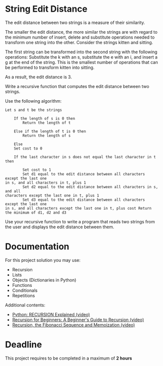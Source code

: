 # String Edit Distance

The edit distance between two strings is a measure of their similarity. 

The smaller the edit distance, the more similar the strings are with regard to the minimum number of insert, delete and substitute operations needed to transform one string into the other. Consider the strings kitten and sitting. 

The first string can be transformed into the second string with the following operations: Substitute the k with an s, substitute the e with an i, and insert a g at the end of the string. This is the smallest number of operations that can be performed to transform kitten into sitting.


As a result, the edit distance is 3.


Write a recursive function that computes the edit distance between two strings.

Use the following algorithm:

    Let s and t be the strings 

        If the length of s is 0 then
            Return the length of t

        Else if the length of t is 0 then
            Return the length of s 

        Else 
        Set cost to 0

        If the last character in s does not equal the last character in t then

            Set cost to 1
            Set d1 equal to the edit distance between all characters except the last one
    in s, and all characters in t, plus 1
            Set d2 equal to the edit distance between all characters in s, and all
    characters except the last one in t, plus 1
            Set d3 equal to the edit distance between all characters except the last one
    in s, and all characters except the last one in t, plus cost Return the minimum of d1, d2 and d3



Use your recursive function to write a program that reads two strings from the user and displays the edit distance between them.
		 
# Documentation

For this project solution you may use:

- Recursion
- Lists
- Objects (Dictionaries in Python)
- Functions
- Conditionals
- Repetitions

Additional contents:

- [Python: RECURSION Explained (video)](https://www.youtube.com/watch?v=wMNrSM5RFMc)
- [Recursion for Beginners: A Beginner's Guide to Recursion (video)](https://www.youtube.com/watch?v=AfBqVVKg4GE)
- [Recursion, the Fibonacci Sequence and Memoization (video)](https://www.youtube.com/watch?v=Qk0zUZW-U_M)

# Deadline

This project requires to be completed in a maximum of **2 hours**
